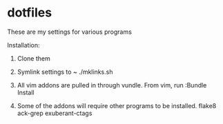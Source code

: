 dotfiles
========
These are my settings for various programs

Installation:

1. Clone them

2. Symlink settings to ~
	./mklinks.sh

3. All vim addons are pulled in through vundle. From vim, run
	:Bundle Install

4. Some of the addons will require other programs to be installed.
	flake8
	ack-grep
	exuberant-ctags
